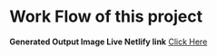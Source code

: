 # Work Flow of this project

**Generated Output Image Live Netlify link**
[Click Here](https://project2-html-css.netlify.app/)
